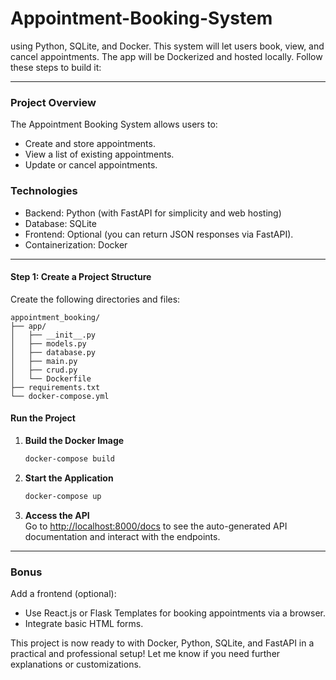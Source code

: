 # Appointment-Booking-System
using Python, SQLite, and Docker. This system will let users book, view, and cancel appointments. The app will be Dockerized and hosted locally. Follow these steps to build it:

---

### **Project Overview**
The Appointment Booking System allows users to:
- Create and store appointments.
- View a list of existing appointments.
- Update or cancel appointments.

### **Technologies**
- Backend: Python (with FastAPI for simplicity and web hosting)
- Database: SQLite
- Frontend: Optional (you can return JSON responses via FastAPI).
- Containerization: Docker

---

#### **Step 1: Create a Project Structure**
Create the following directories and files:

```plaintext
appointment_booking/
├── app/
│   ├── __init__.py
│   ├── models.py
│   ├── database.py
│   ├── main.py
│   ├── crud.py
│   └── Dockerfile
├── requirements.txt
└── docker-compose.yml
```

#### **Run the Project**

1. **Build the Docker Image**  
   ```bash
   docker-compose build
   ```

2. **Start the Application**  
   ```bash
   docker-compose up
   ```

3. **Access the API**  
   Go to [http://localhost:8000/docs](http://localhost:8000/docs) to see the auto-generated API documentation and interact with the endpoints.

---

### **Bonus**
Add a frontend (optional):
- Use React.js or Flask Templates for booking appointments via a browser.
- Integrate basic HTML forms.

This project is now ready to with Docker, Python, SQLite, and FastAPI in a practical and professional setup! Let me know if you need further explanations or customizations.

